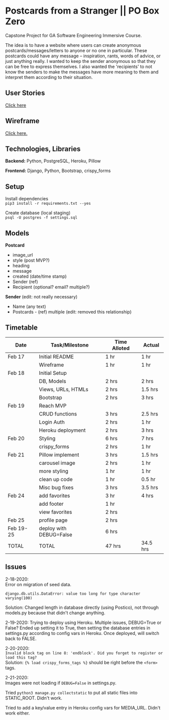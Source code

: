 # Postcards from a Stranger || PO Box Zero

Capstone Project for GA Software Engineering Immersive Course.

The idea is to have a website where users can create anonymous postcards/messages/letters to anyone or no one in particular. These postcards could have any message – inspiration, rants, words of advice, or just anything really. I wanted to keep the sender anonymous so that they can be free to express themselves. I also wanted the 'recipients' to not know the senders to make the messages have more meaning to them and interpret them according to their situation.

## User Stories

[Click here](./planning/USER-STORIES.md)

## Wireframe

[Click here.](https://xd.adobe.com/view/d32d9749-1010-4adf-431a-960db3131c8e-a51c/)

## Technologies, Libraries

**Backend:** Python, PostgreSQL, Heroku, Pillow

**Frontend:** Django, Python, Bootstrap, crispy_forms

## Setup

Install dependencies  
`pip3 install -r requirements.txt --yes`

Create database (local staging)  
`psql -U postgres -f settings.sql`

## Models

**Postcard**

- image_url
- style (post MVP?)
- heading
- message
- created (date/time stamp)
- Sender (ref)
- Recipient (optional? email? multiple?)

**Sender** (edit: not really necessary)

- Name (any text)
- Postcards - (ref) multiple (edit: removed this relationship)

## Timetable

| Date      | Task/Milestone          | Time Alloted | Actual   |
| --------- | ----------------------- | ------------ | -------- |
| Feb 17    | Initial README          | 1 hr         | 1 hr     |
|           | Wireframe               | 1 hr         | 1 hr     |
| Feb 18    | Initial Setup           |              |          |
|           | DB, Models              | 2 hrs        | 2 hrs    |
|           | Views, URLs, HTMLs      | 2 hrs        | 1.5 hrs  |
|           | Bootstrap               | 2 hrs        | 3 hrs    |
| Feb 19    | Reach MVP               |              |          |
|           | CRUD functions          | 3 hrs        | 2.5 hrs  |
|           | Login Auth              | 2 hrs        | 1 hr     |
|           | Heroku deployment       | 2 hrs        | 3 hrs    |
| Feb 20    | Styling                 | 6 hrs        | 7 hrs    |
|           | crispy_forms            | 2 hrs        | 1 hr     |
| Feb 21    | Pillow implement        | 3 hrs        | 1.5 hrs  |
|           | carousel image          | 2 hrs        | 1 hr     |
|           | more styling            | 1 hr         | 1 hr     |
|           | clean up code           | 1 hr         | 0.5 hr   |
|           | Misc bug fixes          | 3 hrs        | 3.5 hrs  |
| Feb 24    | add favorites           | 3 hr         | 4 hrs    |
|           | add footer              | 1 hr         |          |
|           | view favorites          | 2 hrs        |          |
| Feb 25    | profile page            | 2 hrs        |          |
| Feb 19-25 | deploy with DEBUG=False | 6 hrs        |          |
| TOTAL     | TOTAL                   | 47 hrs       | 34.5 hrs |

## Issues

2-18-2020:  
Error on migration of seed data.

```
django.db.utils.DataError: value too long for type character varying(100)
```

Solution: Changed length in database directly (using Postico), not through models.py because that didn't change anything.

2-19-2020:
Trying to deploy using Heroku. Multiple issues, DEBUG=True or False?
Ended up setting it to True, then setting the database entries in settings.py according to config vars in Heroku. Once deployed, will switch back to FALSE.

2-20-2020:  
`Invalid block tag on line 8: 'endblock'. Did you forget to register or load this tag?`  
Solution: `{% load crispy_forms_tags %}` should be right before the `<form>` tags.

2-21-2020:  
Images were not loading if `DEBUG=False` in settings.py.

Tried `python3 manage.py collectstatic` to put all static files into STATIC_ROOT. Didn't work.

Tried to add a key/value entry in Heroku config vars for MEDIA_URL.
Didn't work either.
